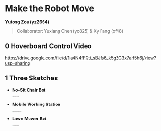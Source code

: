 # Make the Robot Move

**Yutong Zou (yz2664)**

>   Collaborator: Yuxiang Chen (yc825) & Xy Fang (xf48)



## 0 Hoverboard Control Video

https://drive.google.com/file/d/1ia4N4fFQti_sBJfs6_k5g2G3x7aH5h6j/view?usp=sharing



## 1 Three Sketches

*   **No-Sit Chair Bot**

    <img src="https://s2.loli.net/2023/02/22/5vreGhDpW4oFOIU.jpg" alt="No-Sit Chair Bot.JPG" style="zoom:15%;" />

*   **Mobile Working Station**

    <img src="https://s2.loli.net/2023/02/22/wHsqRaLgJnuymeM.jpg" alt="Mobile Working Station.JPG" style="zoom:15%;" />

*   **Lawn Mower Bot**

    <img src="https://s2.loli.net/2023/02/22/olruYnQHmJkq2Zt.jpg" alt="Lawn Mower Bot.JPG" style="zoom:15%;" />